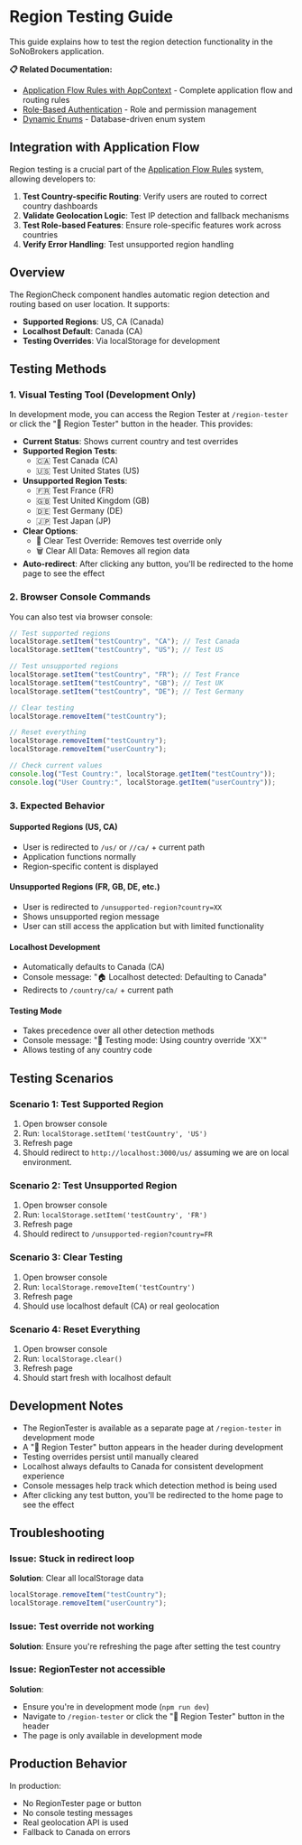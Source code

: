# Region Testing Guide

This guide explains how to test the region detection functionality in the SoNoBrokers application.

**📋 Related Documentation:**

- [Application Flow Rules with AppContext](./APPLICATION_FLOW_RULES.md) - Complete application flow and routing rules
- [Role-Based Authentication](./ROLE_BASED_AUTH.md) - Role and permission management
- [Dynamic Enums](./dynamic-enums.md) - Database-driven enum system

## Integration with Application Flow

Region testing is a crucial part of the [Application Flow Rules](./APPLICATION_FLOW_RULES.md) system, allowing developers to:

1. **Test Country-specific Routing**: Verify users are routed to correct country dashboards
2. **Validate Geolocation Logic**: Test IP detection and fallback mechanisms
3. **Test Role-based Features**: Ensure role-specific features work across countries
4. **Verify Error Handling**: Test unsupported region handling

## Overview

The RegionCheck component handles automatic region detection and routing based on user location. It supports:

- **Supported Regions**: US, CA (Canada)
- **Localhost Default**: Canada (CA)
- **Testing Overrides**: Via localStorage for development

## Testing Methods

### 1. Visual Testing Tool (Development Only)

In development mode, you can access the Region Tester at `/region-tester` or click the "🧪 Region Tester" button in the header. This provides:

- **Current Status**: Shows current country and test overrides
- **Supported Region Tests**:
  - 🇨🇦 Test Canada (CA)
  - 🇺🇸 Test United States (US)
- **Unsupported Region Tests**:
  - 🇫🇷 Test France (FR)
  - 🇬🇧 Test United Kingdom (GB)
  - 🇩🇪 Test Germany (DE)
  - 🇯🇵 Test Japan (JP)
- **Clear Options**:
  - 🧹 Clear Test Override: Removes test override only
  - 🗑️ Clear All Data: Removes all region data
- **Auto-redirect**: After clicking any button, you'll be redirected to the home page to see the effect

### 2. Browser Console Commands

You can also test via browser console:

```javascript
// Test supported regions
localStorage.setItem("testCountry", "CA"); // Test Canada
localStorage.setItem("testCountry", "US"); // Test US

// Test unsupported regions
localStorage.setItem("testCountry", "FR"); // Test France
localStorage.setItem("testCountry", "GB"); // Test UK
localStorage.setItem("testCountry", "DE"); // Test Germany

// Clear testing
localStorage.removeItem("testCountry");

// Reset everything
localStorage.removeItem("testCountry");
localStorage.removeItem("userCountry");

// Check current values
console.log("Test Country:", localStorage.getItem("testCountry"));
console.log("User Country:", localStorage.getItem("userCountry"));
```

### 3. Expected Behavior

#### Supported Regions (US, CA)

- User is redirected to `/us/` or `//ca/` + current path
- Application functions normally
- Region-specific content is displayed

#### Unsupported Regions (FR, GB, DE, etc.)

- User is redirected to `/unsupported-region?country=XX`
- Shows unsupported region message
- User can still access the application but with limited functionality

#### Localhost Development

- Automatically defaults to Canada (CA)
- Console message: "🏠 Localhost detected: Defaulting to Canada"
- Redirects to `/country/ca/` + current path

#### Testing Mode

- Takes precedence over all other detection methods
- Console message: "🧪 Testing mode: Using country override 'XX'"
- Allows testing of any country code

## Testing Scenarios

### Scenario 1: Test Supported Region

1. Open browser console
2. Run: `localStorage.setItem('testCountry', 'US')`
3. Refresh page
4. Should redirect to `http://localhost:3000/us/` assuming we are on local environment.

### Scenario 2: Test Unsupported Region

1. Open browser console
2. Run: `localStorage.setItem('testCountry', 'FR')`
3. Refresh page
4. Should redirect to `/unsupported-region?country=FR`

### Scenario 3: Clear Testing

1. Open browser console
2. Run: `localStorage.removeItem('testCountry')`
3. Refresh page
4. Should use localhost default (CA) or real geolocation

### Scenario 4: Reset Everything

1. Open browser console
2. Run: `localStorage.clear()`
3. Refresh page
4. Should start fresh with localhost default

## Development Notes

- The RegionTester is available as a separate page at `/region-tester` in development mode
- A "🧪 Region Tester" button appears in the header during development
- Testing overrides persist until manually cleared
- Localhost always defaults to Canada for consistent development experience
- Console messages help track which detection method is being used
- After clicking any test button, you'll be redirected to the home page to see the effect

## Troubleshooting

### Issue: Stuck in redirect loop

**Solution**: Clear all localStorage data

```javascript
localStorage.removeItem("testCountry");
localStorage.removeItem("userCountry");
```

### Issue: Test override not working

**Solution**: Ensure you're refreshing the page after setting the test country

### Issue: RegionTester not accessible

**Solution**:

- Ensure you're in development mode (`npm run dev`)
- Navigate to `/region-tester` or click the "🧪 Region Tester" button in the header
- The page is only available in development mode

## Production Behavior

In production:

- No RegionTester page or button
- No console testing messages
- Real geolocation API is used
- Fallback to Canada on errors
